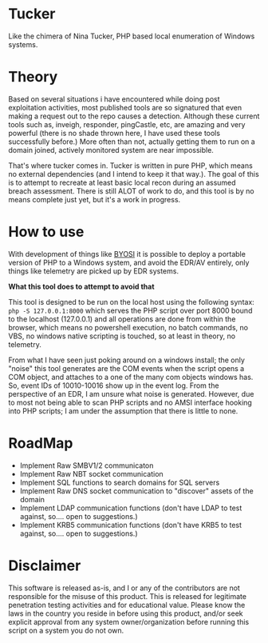 # Tucker
Like the chimera of Nina Tucker, PHP based local enumeration of Windows systems.

# Theory

Based on several situations i have encountered while doing post exploitation activities, most published tools are so signatured that even making a request out to the repo causes a detection. Although these current tools such as, inveigh, responder, pingCastle, etc, are amazing and very powerful (there is no shade thrown here, I have used these tools successfully before.) More often than not, actually getting them to run on a domain joined, actively monitored system are near impossible. 

That's where tucker comes in. Tucker is written in pure PHP, which means no external dependencies (and I intend to keep it that way.). The goal of this is to attempt to recreate at least basic local recon during an assumed breach assessment. There is still ALOT of work to do, and this tool is by no means complete just yet, but it's a work in progress. 

# How to use

With development of things like [BYOSI](https://github.com/oldkingcone/BYOSI) it is possible to deploy a portable version of PHP to a Windows system, and avoid the EDR/AV entirely, only things like telemetry are picked up by EDR systems.

__What this tool does to attempt to avoid that__

This tool is designed to be run on the local host using the following syntax: `php -S 127.0.0.1:8000` which serves the PHP script over port 8000 bound to the localhost (127.0.0.1) and all operations are done from within the browser, which means no powershell execution, no batch commands, no VBS, no windows native scripting is touched, so at least in theory, no telemetry.

From what I have seen just poking around on a windows install; the only "noise" this tool generates are the COM events when the script opens a COM object, and attaches to a one of the many com objects windows has. So, event IDs of 10010-10016 show up in the event log.
From the perspective of an EDR, I am unsure what noise is generated. However, due to most not being able to scan PHP scripts and no AMSI interface hooking into PHP scripts; I am under the assumption that there is little to none.

# RoadMap

- Implement Raw SMBV1/2 communicaton
- Implement Raw NBT socket communication
- Implement SQL functions to search domains for SQL servers
- Implement Raw DNS socket communication to "discover" assets of the domain
- Implement LDAP communication functions (don't have LDAP to test against, so.... open to suggestions.)
- Implement KRB5 communication functions (don't have KRB5 to test against, so.... open to suggestions.)

# Disclaimer

This software is released as-is, and I or any of the contributors are not responsible for the misuse of this product. This is released for legitimate penetration testing activities and for educational value. Please know the laws in the country you reside in before using this product, and/or seek explicit approval from any system owner/organization before running this script on a system you do not own. 
